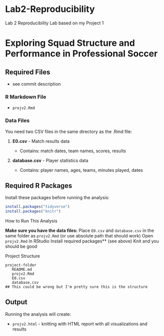# Lab2-Reproducibility
Lab 2 Reproducibility Lab based on my Project 1

# Exploring Squad Structure and Performance in Professional Soccer

## Required Files
- see commit description

### R Markdown File
- `projv2.Rmd` 

### Data Files
You need two CSV files in the same directory as the .Rmd file:

1. **E0.csv** - Match results data
   - Contains: match dates, team names, scores, results

   
2. **database.csv** - Player statistics data
   - Contains: player names, ages, teams, minutes played, dates
  

## Required R Packages
Install these packages before running the analysis:
```r
install.packages("tidyverse")
install.packages("knitr")
```

 How to Run This Analysis


 **Make sure you have the data files:**
Place `E0.csv` and `database.csv` in the same folder as `projv2.Rmd` (or use absolute path that should work)
Open `projv2.Rmd` in RStudio
Install required packages** (see above)
Knit and you should be good

 Project Structure
```
project-folder
   README.md          
   projv2.Rmd         
   E0.csv             
   database.csv       
## This could be wrong but I'm pretty sure this is the structure
```

## Output
Running the analysis will create:
- `projv2.html` - knitting with HTML report with all visualizations and results
